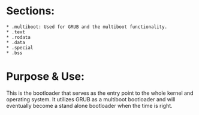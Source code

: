 # Sections:
    * .multiboot: Used for GRUB and the multiboot functionality.
    * .text
    * .rodata
    * .data
    * .special
    * .bss

# Purpose & Use:
This is the bootloader that serves as the entry point to the whole kernel and operating system. It utilizes GRUB as a multiboot bootloader and will
eventually become a stand alone bootloader when the time is right.
